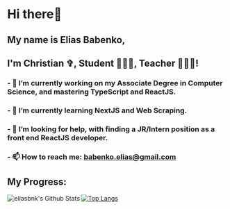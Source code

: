 # Hi there👋 
## My name is <strong>Elias Babenko</strong>,
## I'm Christian ✞, Student 🧑🏻‍💻, Teacher 🧑🏻‍🏫!
### - 🔭 I’m currently working on my Associate Degree in Computer Science, and mastering TypeScript and ReactJS.
### - 🌱 I’m currently learning NextJS and Web Scraping.
### - 🤔 I’m looking for help, with finding a JR/Intern position as a front end ReactJS developer.
### - 📫 How to reach me: <a href="mailto:babenko.elias@gmail.com" target="_blank" rel="noopener noreferrer">babenko.elias@gmail.com</a>
## My Progress:
<img align="left" alt="eliasbnk's Github Stats" src="https://github-readme-stats-eliasbnk.vercel.app/api?username=eliasbnk&theme=github_dark&show_icons=true&hide_border=true&count_private=true"/>

[![Top Langs](https://github-readme-stats-eliasbnk.vercel.app/api/top-langs/?username=eliasbnk&theme=github_dark&layout=compact&hide_border=true)](https://www.linkedin.com/in/eliasbnk/)



